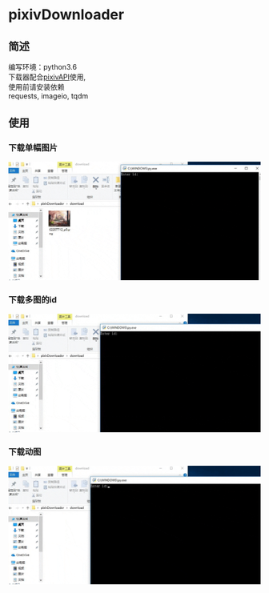 # pixivDownloader
## 简述 
编写环境：python3.6             
下载器配合[pixivAPI](https://github.com/ssshooter/pixivAPI)使用,           
使用前请安装依赖       
requests, imageio, tqdm        
## 使用             
### 下载单幅图片     
![](/about/downloadapic.gif)
### 下载多图的id
![](/about/downloadpics.gif)
### 下载动图
![](/about/downloadgif.gif)
